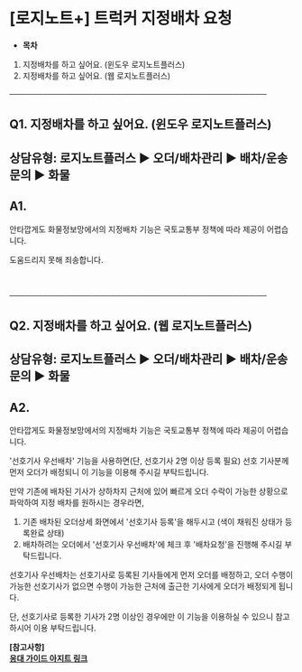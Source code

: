 # [로지노트+] 트럭커 지정배차 요청

* **목차**

1. 지정배차를 하고 싶어요. (윈도우 로지노트플러스)
2. 지정배차를 하고 싶어요. (웹 로지노트플러스)

──────────────────────────────────────────────

**Q1. 지정배차를 하고 싶어요. (윈도우 로지노트플러스)**
-----------------------------------

상담유형: 로지노트플러스 ▶ 오더/배차관리 ▶ 배차/운송문의 ▶ 화물
--------------------------------------

**A1.**
-------

안타깝게도 화물정보망에서의 지정배차 기능은 국토교통부 정책에 따라 제공이 어렵습니다.  
  
도움드리지 못해 죄송합니다.

 

──────────────────────────────────────────────

**Q2. 지정배차를 하고 싶어요. (웹 로지노트플러스)**
---------------------------------

상담유형: 로지노트플러스 ▶ 오더/배차관리 ▶ 배차/운송문의 ▶ 화물
--------------------------------------

**A2.**
-------

안타깝게도 화물정보망에서의 지정배차 기능은 국토교통부 정책에 따라 제공이 어렵습니다.  
  
'선호기사 우선배차' 기능을 사용하면(단, 선호기사 2명 이상 등록 필요) 선호 기사분께 먼저 오더가 배정되니 이 기능을 이용해 주시길 부탁드립니다.   
  
만약 기존에 배차된 기사가 상하차지 근처에 있어 빠르게 오더 수락이 가능한 상황으로 파악하여 지정 배차를 원하시는 경우라면,  
  
1. 기존 배차된 오더상세 화면에서 '선호기사 등록'을 해두시고 (색이 채워진 상태가 등록완료 상태)  
2. 배차하려는 오더에서 '선호기사 우선배차'에 체크 후 '배차요청'을 진행해 주시길 부탁드립니다.  
  
선호기사 우선배차는 선호기사로 등록된 기사들에게 먼저 오더를 배정하고, 오더 수행이 가능한 선호기사가 없으면 수행이 가능한 근처에 출근한 기사에게 오더가 배정되게 됩니다.  
  
단, 선호기사로 등록한 기사가 2명 이상인 경우에만 이 기능을 이용하실 수 있으니 참고하시어 이용 부탁드립니다.

**[참고사항]**  
**[응대 가이드 아지트 링크](https://ext.agit.in/g/300083464/wall/395172076#comment_panel_395187987)**
